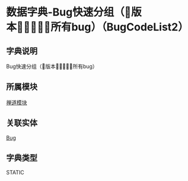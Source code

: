 # 数据字典-Bug快速分组（版本所有bug）（BugCodeList2）
## 字典说明
Bug快速分组（版本所有bug）

## 所属模块
[禅道模块](../module/zentao)

## 关联实体
[Bug](../module/zentao/Bug)

## 字典类型
STATIC



